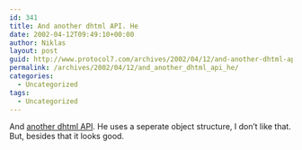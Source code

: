 ```yaml
---
id: 341
title: And another dhtml API. He
date: 2002-04-12T09:49:10+00:00
author: Niklas
layout: post
guid: http://www.protocol7.com/archives/2002/04/12/and-another-dhtml-api-he/
permalink: /archives/2002/04/12/and_another_dhtml_api_he/
categories:
  - Uncategorized
tags:
  - Uncategorized
---
```

<div class='microid-08ffccc6ab13d3d855e2d306b6241935c7644509'>
  <p>
    And <a href="http://www.xs4all.nl/~peterned/">another dhtml API</a>. He uses a seperate object structure, I don&#8217;t like that. But, besides that it looks good.
  </p>
</div>